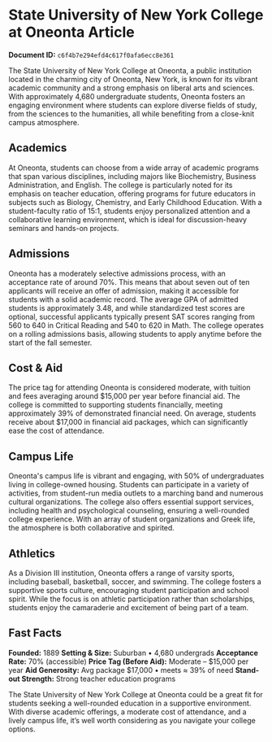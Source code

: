 # State University of New York College at Oneonta Article

**Document ID:** `c6f4b7e294efd4c617f0afa6ecc8e361`

The State University of New York College at Oneonta, a public institution located in the charming city of Oneonta, New York, is known for its vibrant academic community and a strong emphasis on liberal arts and sciences. With approximately 4,680 undergraduate students, Oneonta fosters an engaging environment where students can explore diverse fields of study, from the sciences to the humanities, all while benefiting from a close-knit campus atmosphere.

## Academics
At Oneonta, students can choose from a wide array of academic programs that span various disciplines, including majors like Biochemistry, Business Administration, and English. The college is particularly noted for its emphasis on teacher education, offering programs for future educators in subjects such as Biology, Chemistry, and Early Childhood Education. With a student-faculty ratio of 15:1, students enjoy personalized attention and a collaborative learning environment, which is ideal for discussion-heavy seminars and hands-on projects.

## Admissions
Oneonta has a moderately selective admissions process, with an acceptance rate of around 70%. This means that about seven out of ten applicants will receive an offer of admission, making it accessible for students with a solid academic record. The average GPA of admitted students is approximately 3.48, and while standardized test scores are optional, successful applicants typically present SAT scores ranging from 560 to 640 in Critical Reading and 540 to 620 in Math. The college operates on a rolling admissions basis, allowing students to apply anytime before the start of the fall semester.

## Cost & Aid
The price tag for attending Oneonta is considered moderate, with tuition and fees averaging around $15,000 per year before financial aid. The college is committed to supporting students financially, meeting approximately 39% of demonstrated financial need. On average, students receive about $17,000 in financial aid packages, which can significantly ease the cost of attendance.

## Campus Life
Oneonta's campus life is vibrant and engaging, with 50% of undergraduates living in college-owned housing. Students can participate in a variety of activities, from student-run media outlets to a marching band and numerous cultural organizations. The college also offers essential support services, including health and psychological counseling, ensuring a well-rounded college experience. With an array of student organizations and Greek life, the atmosphere is both collaborative and spirited.

## Athletics
As a Division III institution, Oneonta offers a range of varsity sports, including baseball, basketball, soccer, and swimming. The college fosters a supportive sports culture, encouraging student participation and school spirit. While the focus is on athletic participation rather than scholarships, students enjoy the camaraderie and excitement of being part of a team.

## Fast Facts
**Founded:** 1889
**Setting & Size:** Suburban • 4,680 undergrads
**Acceptance Rate:** 70% (accessible)
**Price Tag (Before Aid):** Moderate – $15,000 per year
**Aid Generosity:** Avg package $17,000 • meets ≈ 39% of need
**Stand-out Strength:** Strong teacher education programs

The State University of New York College at Oneonta could be a great fit for students seeking a well-rounded education in a supportive environment. With diverse academic offerings, a moderate cost of attendance, and a lively campus life, it’s well worth considering as you navigate your college options.
